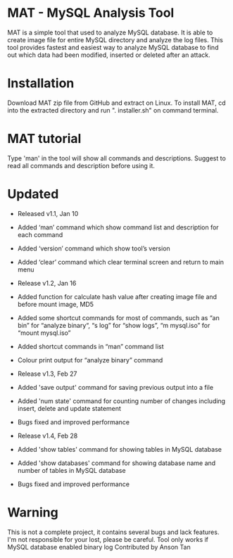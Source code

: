 # MAT - MySQL Analysis Tool

MAT is a simple tool that used to analyze MySQL database. It is able to create image file for entire MySQL directory and analyze the log files. This tool provides fastest and easiest way to analyze MySQL database to find out which data had been modified, inserted or deleted after an attack. 

# Installation
Download MAT zip file from GitHub and extract on Linux. To install MAT, cd into the extracted directory and run ". installer.sh" on command terminal. 

# MAT tutorial
Type 'man' in the tool will show all commands and descriptions. Suggest to read all commands and description before using it.

# Updated
- Released v1.1, Jan 10
- Added ‘man’ command which show command list and description for each command
- Added ‘version’ command which show tool’s version
- Added ‘clear’ command which clear terminal screen and return to main menu

- Release v1.2, Jan 16
- Added function for calculate hash value after creating image file and before mount image, MD5
- Added some shortcut commands for most of commands, such as “an bin” for “analyze binary“, “s log” for “show logs”, “m  mysql.iso” for “mount mysql.iso” 
- Added shortcut commands in “man” command list
- Colour print output for “analyze binary” command

- Release v1.3, Feb 27
- Added 'save output' command for saving previous output into a file
- Added 'num state' command for counting number of changes including insert, delete and update statement
- Bugs fixed and improved performance

- Release v1.4, Feb 28
- Added 'show tables' command for showing tables in MySQL database
- Added 'show databases' command for showing database name and number of tables in MySQL database
- Bugs fixed and improved performance

# Warning
This is not a complete project, it contains several bugs and lack features. I'm not responsible for your lost, please be careful.
Tool only works if MySQL database enabled binary log
Contributed by Anson Tan
